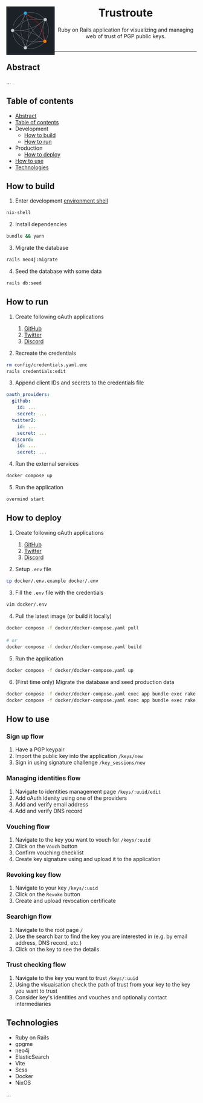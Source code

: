 <center>
<img align="left" src="https://github.com/Tarasa24/trustroute/blob/main/public/img/logo_400x400.png?raw=true" height="128">
<h1>Trustroute</h1>
Ruby on Rails application for visualizing and managing web of trust of PGP public keys.
</center>
</br>

---

## Abstract

...

## Table of contents

- [Abstract](#abstract)
- [Table of contents](#table-of-contents)
- Development
  - [How to build](#how-to-build)
  - [How to run](#how-to-run)
- Production
  - [How to deploy](#how-to-deploy)
- [How to use](#how-to-use)
- [Technologies](#technologies)

## How to build

1. Enter development [environment shell](https://nixos.org/)
```bash
nix-shell
```

2. Install dependencies
```bash
bundle && yarn
```

3. Migrate the database
```bash
rails neo4j:migrate
```

4. Seed the database with some data
```bash
rails db:seed
```

## How to run

1. Create following oAuth applications
    1. [GitHub](https://github.com/settings/applications/new)
    2. [Twitter](https://developer.twitter.com/en/apps)
    3. [Discord](https://discord.com/developers/applications)

2. Recreate the credentials
```bash
rm config/credentials.yaml.enc
rails credentials:edit
```

3. Append client IDs and secrets to the credentials file
```yaml
oauth_providers:
  github:
    id: ...
    secret: ...
  twitter2:
    id: ...
    secret: ...
  discord:
    id: ...
    secret: ...
```

4. Run the external services
```bash
docker compose up
```

5. Run the application
```bash
overmind start
```

## How to deploy

1. Create following oAuth applications
    1. [GitHub](https://github.com/settings/applications/new)
    2. [Twitter](https://developer.twitter.com/en/apps)
    3. [Discord](https://discord.com/developers/applications)

2. Setup `.env` file
```bash
cp docker/.env.example docker/.env
```

3. Fill the `.env` file with the credentials
```bash
vim docker/.env
```

4. Pull the latest image (or build it locally)
```bash
docker compose -f docker/docker-compose.yaml pull

# or
docker compose -f docker/docker-compose.yaml build
```

5. Run the application
```bash
docker compose -f docker/docker-compose.yaml up
```

6. (First time only) Migrate the database and seed production data
```bash
docker compose -f docker/docker-compose.yaml exec app bundle exec rake neo4j:migrate
docker compose -f docker/docker-compose.yaml exec app bundle exec rake db:seed
```

## How to use

### Sign up flow

1. Have a PGP keypair
2. Import the public key into the application `/keys/new`
3. Sign in using signature challenge `/key_sessions/new`

### Managing identities flow
1. Navigate to identities management page `/keys/:uuid/edit`
2. Add oAuth idenity using one of the providers
3. Add and verify email address
4. Add and verify DNS record

### Vouching flow
1. Navigate to the key you want to vouch for `/keys/:uuid`
2. Click on the `Vouch` button
3. Confirm vouching checklist
4. Create key signature using and upload it to the application

### Revoking key flow
1. Navigate to your key `/keys/:uuid`
2. Click on the `Revoke` button
3. Create and upload revocation certificate

### Searchign flow
1. Navigate to the root page `/`
2. Use the search bar to find the key you are interested in (e.g. by email address, DNS record, etc.)
3. Click on the key to see the details

### Trust checking flow
1. Navigate to the key you want to trust `/keys/:uuid`
2. Using the visuaisation check the path of trust from your key to the key you want to trust
3. Consider key's identities and vouches and optionally contact intermediaries

## Technologies

- Ruby on Rails
- gpgme
- neo4j
- ElasticSearch
- Vite
- Scss
- Docker
- NixOS

...